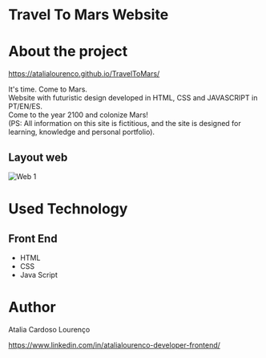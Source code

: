 # Travel To Mars Website

# About the project

https://atalialourenco.github.io/TravelToMars/

It's time. Come to Mars. <br>
Website with futuristic design developed in HTML, CSS and JAVASCRIPT in PT/EN/ES. <br>
Come to the year 2100 and colonize Mars! <br>
(PS: All information on this site is fictitious, and the site is designed for learning, knowledge and personal portfolio).


## Layout web
![Web 1](https://github.com/AtaliaLourenco/TravelToMars/blob/main/Fonts/Home.png)

# Used Technology
## Front End
- HTML
- CSS
- Java Script 

# Author

Atalia Cardoso Lourenço

https://www.linkedin.com/in/atalialourenco-developer-frontend/

